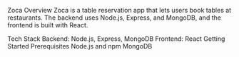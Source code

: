 

Zoca
Overview
Zoca is a table reservation app that lets users book tables at restaurants. The backend uses Node.js, Express, and MongoDB, and the frontend is built with React.


Tech Stack
Backend: Node.js, Express, MongoDB
Frontend: React
Getting Started
Prerequisites
Node.js and npm
MongoDB
